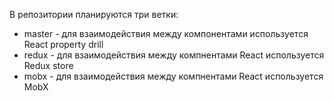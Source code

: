 В репозитории планируются три ветки:
* master - для взаимодействия между компонентами используется React property drill
* redux - для взаимодействия между компнентами React используется Redux store 
* mobx - для взаимодействия между компнентами React используется MobX
